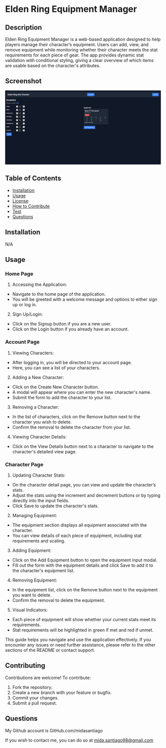 # Elden Ring Equipment Manager

## Description

Elden Ring Equipment Manager is a web-based application designed to help players manage their character’s equipment. Users can add, view, and remove equipment while monitoring whether their character meets the stat requirements for each piece of gear. The app provides dynamic stat validation with conditional styling, giving a clear overview of which items are usable based on the character's attributes.

## Screenshot

![Full Application View](assets/ERStatChecker-SS.PNG)

## Table of Contents

- [Installation](#installation)
- [Usage](#usage)
- [License](#license)
- [How to Contribute](#contributing)
- [Test](#test)
- [Questions](#questions)

## Installation

N/A

## Usage

### Home Page

1. Accessing the Application:

* Navigate to the home page of the application.
* You will be greeted with a welcome message and options to either sign up or log in.

2. Sign Up/Login:

* Click on the Signup button if you are a new user.
* Click on the Login button if you already have an account.

### Account Page

1. Viewing Characters:

* After logging in, you will be directed to your account page.
* Here, you can see a list of your characters.

2. Adding a New Character:

* Click on the Create New Character button.
* A modal will appear where you can enter the new character's name.
* Submit the form to add the character to your list.

3. Removing a Character:

* In the list of characters, click on the Remove button next to the character you wish to delete.
* Confirm the removal to delete the character from your list.

4. Viewing Character Details:

* Click on the View Details button next to a character to navigate to the character's detailed view page.

### Character Page

1. Updating Character Stats:

* On the character detail page, you can view and update the character’s stats.
* Adjust the stats using the increment and decrement buttons or by typing directly into the input fields.
* Click Save to update the character's stats.

2. Managing Equipment:

* The equipment section displays all equipment associated with the character.
* You can view details of each piece of equipment, including stat requirements and scaling.

3. Adding Equipment:

* Click on the Add Equipment button to open the equipment input modal.
* Fill out the form with the equipment details and click Save to add it to the character's equipment list.

4. Removing Equipment:

* In the equipment list, click on the Remove button next to the equipment you want to delete.
* Confirm the removal to delete the equipment.

5. Visual Indicators:

* Each piece of equipment will show whether your current stats meet its requirements.
* Stat requirements will be highlighted in green if met and red if unmet.


This guide helps you navigate and use the application effectively. If you encounter any issues or need further assistance, please refer to the other sections of the README or contact support.

## Contributing

Contributions are welcome! To contribute:

 1. Fork the repository.
 2. Create a new branch with your feature or bugfix.
 3. Commit your changes.
 4. Submit a pull request.

 ## Questions

 My Github account is GitHub.com/midasantiago

If you wish to contact me, you can do so at mida.santiago98@gmail.com
